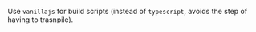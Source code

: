 Use `vanillajs` for build scripts (instead of `typescript`, avoids the step of having to trasnpile).
